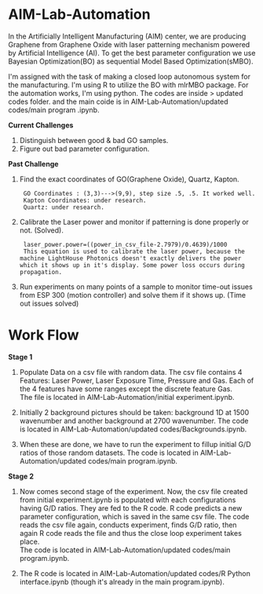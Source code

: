 # AIM-Lab-Automation
In the Artificially Intelligent Manufacturing (AIM) center, we are producing Graphene from Graphene Oxide with laser patterning mechanism powered by Artificial Intelligence (AI). To get the best parameter configuration we use Bayesian Optimization(BO) as sequential Model Based Optimization(sMBO). 

I'm assigned with the task of making a closed loop autonomous system for the manufacturing. I'm using R to utilize the BO with mlrMBO package. For the automation works, I'm using python. The codes are inside > updated codes folder. and the main coide is in AIM-Lab-Automation/updated codes/main program .ipynb.


**Current Challenges**

1. Distinguish between good & bad GO samples. 
2. Figure out bad parameter configuration.


**Past Challenge**

1. Find the exact coordinates of GO(Graphene Oxide), Quartz, Kapton.
    
        GO Coordinates : (3,3)--->(9,9), step size .5, .5. It worked well.
        Kapton Coordinates: under research.
        Quartz: under research.
     
2. Calibrate the Laser power and monitor if patterning is done properly or not. (Solved).

        laser_power.power=((power_in_csv_file-2.7979)/0.4639)/1000
        This equation is used to calibrate the laser power, because the machine LightHouse Photonics doesn't exactly delivers the power         which it shows up in it's display. Some power loss occurs during propagation.
        
3. Run experiments on many points of a sample to monitor time-out issues from ESP 300 (motion controller) and solve them if it shows up.
 (Time out issues solved)
 
 
 
 
# Work Flow
 
**Stage 1** 
1. Populate Data on a csv file with random data. The csv file contains 4 Features: Laser Power, Laser Exposure Time, Pressure      and Gas. Each of the 4 features have some ranges except the discrete feature Gas. </br>
   The file is located in AIM-Lab-Automation/initial experiment.ipynb. </br>
   
2. Initially 2 background pictures should be taken: background 1D at 1500 wavenumber and another background at 2700 wavenumber.
   The code is located in AIM-Lab-Automation/updated codes/Backgrounds.ipynb. </br>
   
3. When these are done, we have to run the experiment to fillup initial G/D ratios of those random datasets. The code is     located in AIM-Lab-Automation/updated codes/main program.ipynb.


**Stage 2**
1. Now comes second stage of the experiment. Now, the csv file created from initial experiment.ipynb is populated with each configurations having G/D ratios. They are fed to the R code. R code predicts a new parameter configuration, which is saved in the same csv file. The code reads the csv file again, conducts experiment, finds G/D ratio, then again R code reads the file and thus the close loop experiment takes place. </br>
The code is located in AIM-Lab-Automation/updated codes/main program.ipynb. </br>

2. The R code is located in AIM-Lab-Automation/updated codes/R Python interface.ipynb (though it's already in the main program.ipynb).

